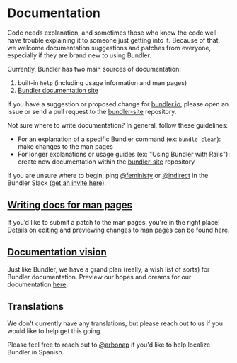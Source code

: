 # Documentation

Code needs explanation, and sometimes those who know the code well have trouble explaining it to someone just getting into it. Because of that, we welcome documentation suggestions and patches from everyone, especially if they are brand new to using Bundler.

Currently, Bundler has two main sources of documentation:

1. built-in `help` (including usage information and man pages)
2. [Bundler documentation site](https://bundler.io)

If you have a suggestion or proposed change for [bundler.io](https://bundler.io), please open an issue or send a pull request to the [bundler-site](https://github.com/bundler/bundler-site) repository.

Not sure where to write documentation? In general, follow these guidelines:

* For an explanation of a specific Bundler command (ex: `bundle clean`): make changes to the man pages
* For longer explanations or usage guides (ex: "Using Bundler with Rails"): create new documentation within the [bundler-site](https://github.com/bundler/bundler-site) repository

If you are unsure where to begin, ping [@feministy](https://github.com/feministy) or [@indirect](https://github.com/indirect) in the Bundler Slack ([get an invite here](../contributing/GETTING_HELP.md)).

## [Writing docs for man pages](WRITING.md)

If you’d like to submit a patch to the man pages, you're in the right place! Details on editing and previewing changes to man pages can be found [here](WRITING.md).

## [Documentation vision](VISION.md)

Just like Bundler, we have a grand plan (really, a wish list of sorts) for Bundler documentation. Preview our hopes and dreams for our documentation [here](VISION.md).

## Translations

We don't currently have any translations, but please reach out to us if you would like to help get this going.

Please feel free to reach out to [@arbonap](https://github.com/arbonap) if you'd like to help localize Bundler in Spanish.
